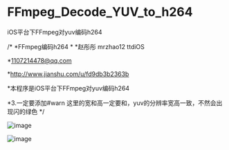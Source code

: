 # FFmpeg_Decode_YUV_to_h264
iOS平台下FFmpeg对yuv编码h264


/*
 *FFmpeg编码h264
 *
 *赵彤彤 mrzhao12  ttdiOS
 
 *1107214478@qq.com
 
 *http://www.jianshu.com/u/fd9db3b2363b
 
 *本程序是iOS平台下FFmpeg对yuv编码h264
 
 *3.一定要添加#warn 这里的宽和高一定要和，yuv的分辨率宽高一致，不然会出现闪的绿色
 */

![image](https://github.com/mrzhao12/FFmpeg_Decode_YUV_to_h264/blob/master/屏幕快照%202017-09-09%20上午9.00.56.png)

![image](https://github.com/mrzhao12/FFmpeg_Decode_YUV_to_h264/blob/master/屏幕快照%202017-09-09%20上午9.01.20.png)
